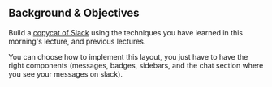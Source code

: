 ## Background & Objectives

Build a [copycat of Slack](https://lewagon.github.io/bootstrap-challenges/12-Slack/) using the techniques you have learned in this morning's lecture, and previous lectures.

You can choose how to implement this layout, you just have to have the right components (messages, badges, sidebars, and the chat section where you see your messages on slack).
